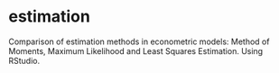 # estimation
Comparison of estimation methods in econometric models: Method of Moments, Maximum Likelihood and Least Squares Estimation. Using RStudio.
